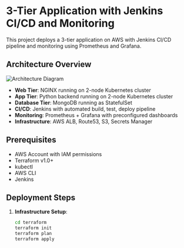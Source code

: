 # 3-Tier Application with Jenkins CI/CD and Monitoring

This project deploys a 3-tier application on AWS with Jenkins CI/CD pipeline and monitoring using Prometheus and Grafana.

## Architecture Overview

![Architecture Diagram](docs/architecture.png)

- **Web Tier**: NGINX running on 2-node Kubernetes cluster
- **App Tier**: Python backend running on 2-node Kubernetes cluster
- **Database Tier**: MongoDB running as StatefulSet
- **CI/CD**: Jenkins with automated build, test, deploy pipeline
- **Monitoring**: Prometheus + Grafana with preconfigured dashboards
- **Infrastructure**: AWS ALB, Route53, S3, Secrets Manager

## Prerequisites

- AWS Account with IAM permissions
- Terraform v1.0+
- kubectl
- AWS CLI
- Jenkins

## Deployment Steps

1. **Infrastructure Setup**:
   ```bash
   cd terraform
   terraform init
   terraform plan
   terraform apply
